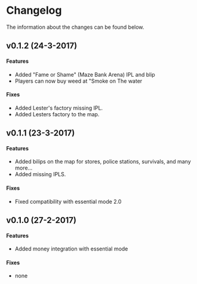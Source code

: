 # Changelog
The information about the changes can be found below.   
## v0.1.2 (24-3-2017)   
#### Features
- Added "Fame or Shame" (Maze Bank Arena) IPL and blip
- Players can now buy weed at "Smoke on The water

#### Fixes
- Added Lester's factory missing IPL.
- Added Lesters factory to the map.

## v0.1.1 (23-3-2017)   
#### Features
- Added bilips on the map for stores, police stations, survivals, and many more...
- Added missing IPLS.

#### Fixes
- Fixed compatibility with essential mode 2.0   

## v0.1.0 (27-2-2017)  
#### Features
- Added money integration with essential mode

#### Fixes
- none
